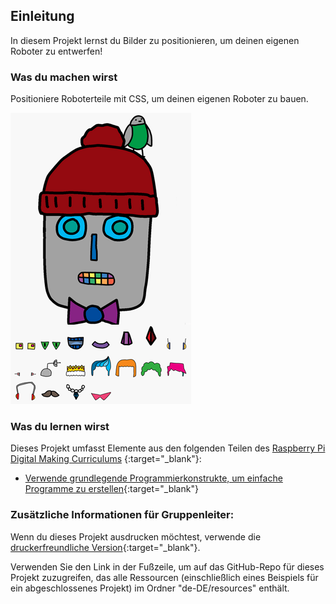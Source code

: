 ## Einleitung

In diesem Projekt lernst du Bilder zu positionieren, um deinen eigenen Roboter zu entwerfen!

### Was du machen wirst

Positioniere Roboterteile mit CSS, um deinen eigenen Roboter zu bauen.

![Screenshot](images/robot-final.png)

### Was du lernen wirst

Dieses Projekt umfasst Elemente aus den folgenden Teilen des [Raspberry Pi Digital Making Curriculums](http://rpf.io/curriculum) {:target="_blank"}:

+ [Verwende grundlegende Programmierkonstrukte, um einfache Programme zu erstellen](https://www.raspberrypi.org/curriculum/programming/creator){:target="_blank"}

### Zusätzliche Informationen für Gruppenleiter:

Wenn du dieses Projekt ausdrucken möchtest, verwende die [druckerfreundliche Version](https://projects.raspberrypi.org/de-DE/projects/build-a-robot/print){:target="_blank"}.

Verwenden Sie den Link in der Fußzeile, um auf das GitHub-Repo für dieses Projekt zuzugreifen, das alle Ressourcen (einschließlich eines Beispiels für ein abgeschlossenes Projekt) im Ordner "de-DE/resources" enthält.